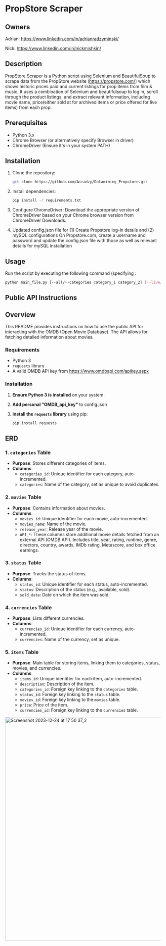# PropStore Scraper

## Owners
Adrian: https://www.linkedin.com/in/adrianradzyminski/

Nick: https://www.linkedin.com/in/nickmishkin/

## Description
PropStore Scraper is a Python script using Selenium and BeautifulSoup to scrape data from the PropStore website (https://propstore.com/) which shows historic prices paid and current listings for prop items from film & music. It uses a combination of Selenium and beautifulsoup to log in, scroll through the product listings, 
and extract relevant information, including movie name, price(either sold at for archived items or price offered for live items) from each prop.

## Prerequisites
- Python 3.x
- Chrome Browser (or alternatively specify Browser in driver)
- ChromeDriver (Ensure it's in your system PATH)

## Installation
1. Clone the repository:
   ```bash
   git clone https://github.com/Airadzy/Datamining_Propstore.git
   
2. Install dependencies:

   ```bash 
   pip install -r requirements.txt

3. Configure ChromeDriver:
Download the appropriate version of ChromeDriver based on your Chrome browser version from ChromeDriver Downloads.

4. Updated config.json file for (1) Create Propstore log-in details and (2) mySQL configurations
On Propstore.com, create a username and password and update the config.json file with those as well as relevant details for mySQL installation

## Usage
Run the script by executing the following command (specifying :
   
   ```bash 
   python main_file.py [--all/--categories category_1 category_2] [--live/--sold]
   ```

## Public API Instructions

## Overview
This README provides instructions on how to use the public API for interacting with the OMDB (Open Movie Database). The API allows for fetching detailed information about movies.

### Requirements
- Python 3
- `requests` library
- A valid OMDB API key from https://www.omdbapi.com/apikey.aspx

### Installation
1. **Ensure Python 3 is installed** on your system.
2. **Add personal "OMDB_api_key"** to config.json
3. **Install the `requests` library** using pip:
   
   ```bash
   pip install requests
   ```
   
## ERD

### 1. `categories` Table
- **Purpose**: Stores different categories of items.
- **Columns**:
  - `categories_id`: Unique identifier for each category, auto-incremented.
  - `categories`: Name of the category, set as unique to avoid duplicates.

### 2. `movies` Table
- **Purpose**: Contains information about movies.
- **Columns**:
  - `movies_id`: Unique identifier for each movie, auto-incremented.
  - `movies_name`: Name of the movie.
  - `release_year`: Release year of the movie.
  - `API_*`: These columns store additional movie details fetched from an external API (OMDB API). Includes title, year, rating, runtime, genre, directors, country, awards, IMDb rating, Metascore, and box office earnings.

### 3. `status` Table
- **Purpose**: Tracks the status of items.
- **Columns**:
  - `status_id`: Unique identifier for each status, auto-incremented.
  - `status`: Description of the status (e.g., available, sold).
  - `sold_date`: Date on which the item was sold.

### 4. `currencies` Table
- **Purpose**: Lists different currencies.
- **Columns**:
  - `currencies_id`: Unique identifier for each currency, auto-incremented.
  - `currencies`: Name of the currency, set as unique.

### 5. `items` Table
- **Purpose**: Main table for storing items, linking them to categories, status, movies, and currencies.
- **Columns**:
  - `items_id`: Unique identifier for each item, auto-incremented.
  - `description`: Description of the item.
  - `categories_id`: Foreign key linking to the `categories` table.
  - `status_id`: Foreign key linking to the `status` table.
  - `movies_id`: Foreign key linking to the `movies` table.
  - `price`: Price of the item.
  - `currencies_id`: Foreign key linking to the `currencies` table.

<img width="723" alt="Screenshot 2023-12-24 at 17 50 37_2" src="https://github.com/Airadzy/Datamining_Propstore/assets/114605683/0ec71310-f6c0-4723-bb55-d322060c2f13">



